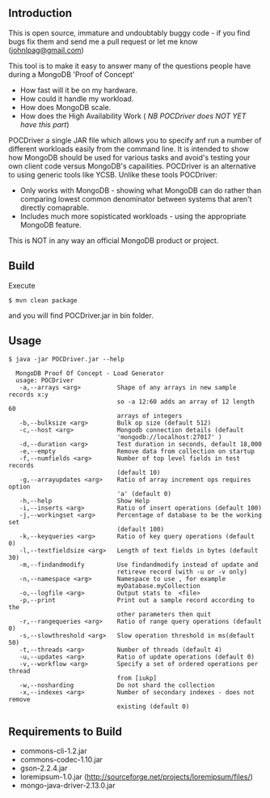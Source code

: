 Introduction
------------
This is open source, immature and undoubtably buggy code - if you find bugs fix them and send me a pull request or let me know (johnlpag@gmail.com)

This tool is to make it easy to answer many of the questions people have during a MongoDB 'Proof of Concept'

* How fast will it be on my hardware.
* How could it handle my workload.
* How does MongoDB scale.
* How does the High Availability Work ( *NB POCDriver does NOT YET have this part*)

POCDriver a single JAR file which allows you to specify anf run a number of different workloads easily from the command line. It is intended to show how MongoDB should be used for various tasks and avoid's testing your own client code versus MongoDB's capailities. POCDriver is an alternative to using generic tools like YCSB. Unlike these tools POCDriver:
  * Only works with MongoDB - showing what MongoDB can do rather than comparing lowest common denominator between systems that aren't directly comaprable.
  * Includes much more sopisticated workloads - using the appropriate MongoDB feature.

  This is NOT in any way an official MongoDB product or project.

Build
-----

Execute

```
$ mvn clean package
```

and you will find POCDriver.jar in bin folder.


Usage
-----
```
$ java -jar POCDriver.jar --help

  MongoDB Proof Of Concept - Load Generator
  usage: POCDriver
   -a,--arrays <arg>          Shape of any arrays in new sample records x:y
                              so -a 12:60 adds an array of 12 length 60
                              arrays of integers
   -b,--bulksize <arg>        Bulk op size (default 512)
   -c,--host <arg>            Mongodb connection details (default
                              'mongodb://localhost:27017' )
   -d,--duration <arg>        Test duration in seconds, default 18,000
   -e,--empty                 Remove data from collection on startup
   -f,--numfields <arg>       Number of top level fields in test records
                              (default 10)
   -g,--arrayupdates <arg>    Ratio of array increment ops requires option
                              'a' (default 0)
   -h,--help                  Show Help
   -i,--inserts <arg>         Ratio of insert operations (default 100)
   -j,--workingset <arg>      Percentage of database to be the working set
                              (default 100)
   -k,--keyqueries <arg>      Ratio of key query operations (default 0)
   -l,--textfieldsize <arg>   Length of text fields in bytes (default 30)
   -m,--findandmodify         Use findandmodify instead of update and
                              retireve record (with -u or -v only)
   -n,--namespace <arg>       Namespace to use , for example
                              myDatabase.myCollection
   -o,--logfile <arg>         Output stats to  <file>
   -p,--print                 Print out a sample record according to the
                              other parameters then quit
   -r,--rangequeries <arg>    Ratio of range query operations (default 0)
   -s,--slowthreshold <arg>   Slow operation threshold in ms(default 50)
   -t,--threads <arg>         Number of threads (default 4)
   -u,--updates <arg>         Ratio of update operations (default 0)
   -v,--workflow <arg>        Specify a set of ordered operations per thread
                              from [iukp]
   -w,--nosharding            Do not shard the collection
   -x,--indexes <arg>         Number of secondary indexes - does not remove
                              existing (default 0)
```

Requirements to Build
---------------------

  * commons-cli-1.2.jar
  * commons-codec-1.10.jar
  * gson-2.2.4.jar
  * loremipsum-1.0.jar (http://sourceforge.net/projects/loremipsum/files/)
  * mongo-java-driver-2.13.0.jar


